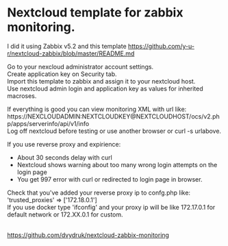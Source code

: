 # Nextcloud template for zabbix monitoring.
I did it using Zabbix v5.2 and this template https://github.com/y-u-r/nextcloud-zabbix/blob/master/README.md 

Go to your nexcloud administrator account settings.<br>
Create application key on Security tab.<br>
Import this template to zabbix and assign it to your nextcloud host.<br>
Use nextcloud admin login and application key as values for inherited macroses.<br>

If everything is good you can view monitoring XML with url like:<br>
https://NEXCLOUDADMIN:NEXTCLOUDKEY@NEXTCLOUDHOST/ocs/v2.php/apps/serverinfo/api/v1/info<br>
Log off nextcloud before testing or use another browser or curl -s urlabove.<br>

If you use reverse proxy and expirience:<br>
  - About 30 seconds delay with curl<br>
  - Nextcloud shows warning about too many wrong login attempts on the login page<br>
  - You get 997 error with curl or redirected to login page in browser.<br>
  
Check that you've added your reverse proxy ip to confg.php like:<br>
'trusted_proxies' => ['172.18.0.1']<br>
If you use docker type 'ifconfig' and your proxy ip will be like 172.17.0.1 for default network or 172.XX.0.1 for custom.

<br>https://github.com/dvydruk/nextcloud-zabbix-monitoring
